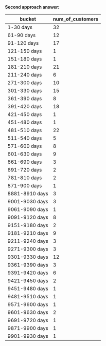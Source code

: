 **Second approach answer:**

|bucket          |num_of_customers|
|----------------|----------------|
|1-30 days       |32              |
|61-90 days      |12              |
|91-120 days     |17              |
|121-150 days    |1               |
|151-180 days    |1               |
|181-210 days    |21              |
|211-240 days    |6               |
|271-300 days    |10              |
|301-330 days    |15              |
|361-390 days    |8               |
|391-420 days    |18              |
|421-450 days    |1               |
|451-480 days    |1               |
|481-510 days    |22              |
|511-540 days    |5               |
|571-600 days    |8               |
|601-630 days    |9               |
|661-690 days    |3               |
|691-720 days    |2               |
|781-810 days    |2               |
|871-900 days    |1               |
|8881-8910 days  |3               |
|9001-9030 days  |3               |
|9061-9090 days  |1               |
|9091-9120 days  |8               |
|9151-9180 days  |2               |
|9181-9210 days  |9               |
|9211-9240 days  |3               |
|9271-9300 days  |3               |
|9301-9330 days  |12              |
|9361-9390 days  |3               |
|9391-9420 days  |6               |
|9421-9450 days  |2               |
|9451-9480 days  |1               |
|9481-9510 days  |1               |
|9571-9600 days  |1               |
|9601-9630 days  |2               |
|9691-9720 days  |1               |
|9871-9900 days  |1               |
|9901-9930 days  |1               |